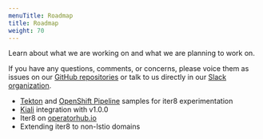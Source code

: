 ```yaml
---
menuTitle: Roadmap
title: Roadmap
weight: 70
---
```


Learn about what we are working on and what we are planning to work on.

If you have any questions, comments, or concerns, please voice them as issues on our [GitHub repositories](https://github.com/iter8-tools/) or talk to us directly in our [Slack organization](https://join.slack.com/t/iter8-tools/shared_invite/enQtODU0NTczMTQ5NDU4LTJmNGE1OTBhOWI4NzllZGE0ZjdhM2M3MzJlMjcxYjliMTJlM2YxMzQ4OWQ5NGViYTM2MTU4MWRkZTgxNzZiMzg).

* [Tekton](https://cloud.google.com/tekton) and [OpenShift Pipeline](https://www.openshift.com/learn/topics/pipelines) samples for iter8 experimentation
* [Kiali](https://kiali.io/) integration with v1.0.0
* Iter8 on [operatorhub.io](https://operatorhub.io/)
* Extending iter8 to non-Istio domains
